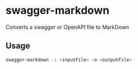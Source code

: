 # swagger-markdown
Converts a swagger or OpenAPI file to MarkDown

## Usage

```bash
swagger-markdown -i <inputFile> -o <outputFile>
```
